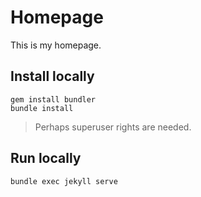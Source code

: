 # Homepage

This is my homepage.

## Install locally

```
gem install bundler
bundle install
```

> Perhaps superuser rights are needed.

## Run locally

```
bundle exec jekyll serve
```